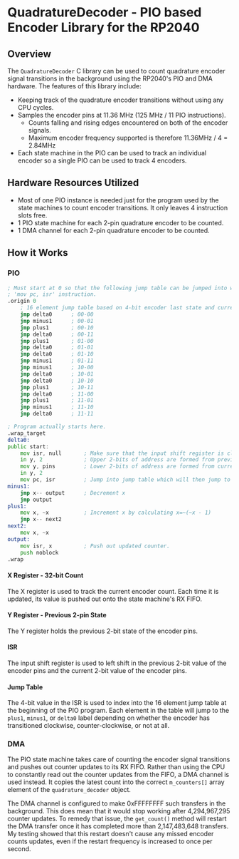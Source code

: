 # QuadratureDecoder - PIO based Encoder Library for the RP2040

## Overview
The ```QuadratureDecoder``` C library can be used to count quadrature encoder signal transitions in the background using the RP2040's PIO and DMA hardware. The features of this library include:
* Keeping track of the quadrature encoder transitions without using any CPU cycles.
* Samples the encoder pins at 11.36 MHz (125 MHz / 11 PIO instructions).
  * Counts falling and rising edges encountered on both of the encoder signals.
  * Maximum encoder frequency supported is therefore 11.36MHz / 4 = 2.84MHz
* Each state machine in the PIO can be used to track an individual encoder so a single PIO can be used to track 4 encoders.

## Hardware Resources Utilized
* Most of one PIO instance is needed just for the program used by the state machines to count encoder transitions. It only leaves 4 instruction slots free.
* 1 PIO state machine for each 2-pin quadrature encoder to be counted.
* 1 DMA channel for each 2-pin quadrature encoder to be counted.

## How it Works
### PIO
```asm
; Must start at 0 so that the following jump table can be jumped into with a
; 'mov pc, isr' instruction.
.origin 0
    ; 16 element jump table based on 4-bit encoder last state and current state.
    jmp delta0      ; 00-00
    jmp minus1      ; 00-01
    jmp plus1       ; 00-10
    jmp delta0      ; 00-11
    jmp plus1       ; 01-00
    jmp delta0      ; 01-01
    jmp delta0      ; 01-10
    jmp minus1      ; 01-11
    jmp minus1      ; 10-00
    jmp delta0      ; 10-01
    jmp delta0      ; 10-10
    jmp plus1       ; 10-11
    jmp delta0      ; 11-00
    jmp plus1       ; 11-01
    jmp minus1      ; 11-10
    jmp delta0      ; 11-11

; Program actually starts here.
.wrap_target
delta0:
public start:
    mov isr, null       ; Make sure that the input shift register is cleared when table jumps to delta0.
    in y, 2             ; Upper 2-bits of address are formed from previous encoder pin readings
    mov y, pins         ; Lower 2-bits of address are formed from current encoder pin readings. Save in Y as well.
    in y, 2
    mov pc, isr         ; Jump into jump table which will then jump to delta0, minus1, or plus1 labels.
minus1:
    jmp x-- output      ; Decrement x
    jmp output
plus1:
    mov x, ~x           ; Increment x by calculating x=~(~x - 1)
    jmp x-- next2
next2:
    mov x, ~x
output:
    mov isr, x          ; Push out updated counter.
    push noblock
.wrap
```

#### X Register - 32-bit Count
The X register is used to track the current encoder count. Each time it is updated, its value is pushed out onto the state machine's RX FIFO.

#### Y Register - Previous 2-pin State
The Y register holds the previous 2-bit state of the encoder pins.

#### ISR
The input shift register is used to left shift in the previous 2-bit value of the encoder pins and the current 2-bit value of the encoder pins.

#### Jump Table
The 4-bit value in the ISR is used to index into the 16 element jump table at the beginning of the PIO program. Each element in the table will jump to the ```plus1```, ```minus1```, or ```delta0``` label depending on whether the encoder has transitioned clockwise, counter-clockwise, or not at all.

### DMA
The PIO state machine takes care of counting the encoder signal transitions and pushes out counter updates to its RX FIFO. Rather than using the CPU to constantly read out the counter updates from the FIFO, a DMA channel is used instead. It copies the latest count into the correct ```m_counters[]``` array element of the ```quadrature_decoder``` object.

The DMA channel is configured to make 0xFFFFFFFF such transfers in the background. This does mean that it would stop working after 4,294,967,295 counter updates. To remedy that issue, the ```get_count()``` method will restart the DMA transfer once it has completed more than 2,147,483,648 transfers. My testing showed that this restart doesn't cause any missed encoder counts updates, even if the restart frequency is increased to once per second.
